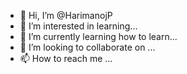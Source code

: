 - 👋 Hi, I’m @HarimanojP
- 👀 I’m interested in learning...
- 🌱 I’m currently learning how to learn...
- 💞️ I’m looking to collaborate on ...
- 📫 How to reach me ...

<!---
HarimanojP/HarimanojP is a ✨ special ✨ repository because its `README.md` (this file) appears on your GitHub profile.
You can click the Preview link to take a look at your changes.
--->
